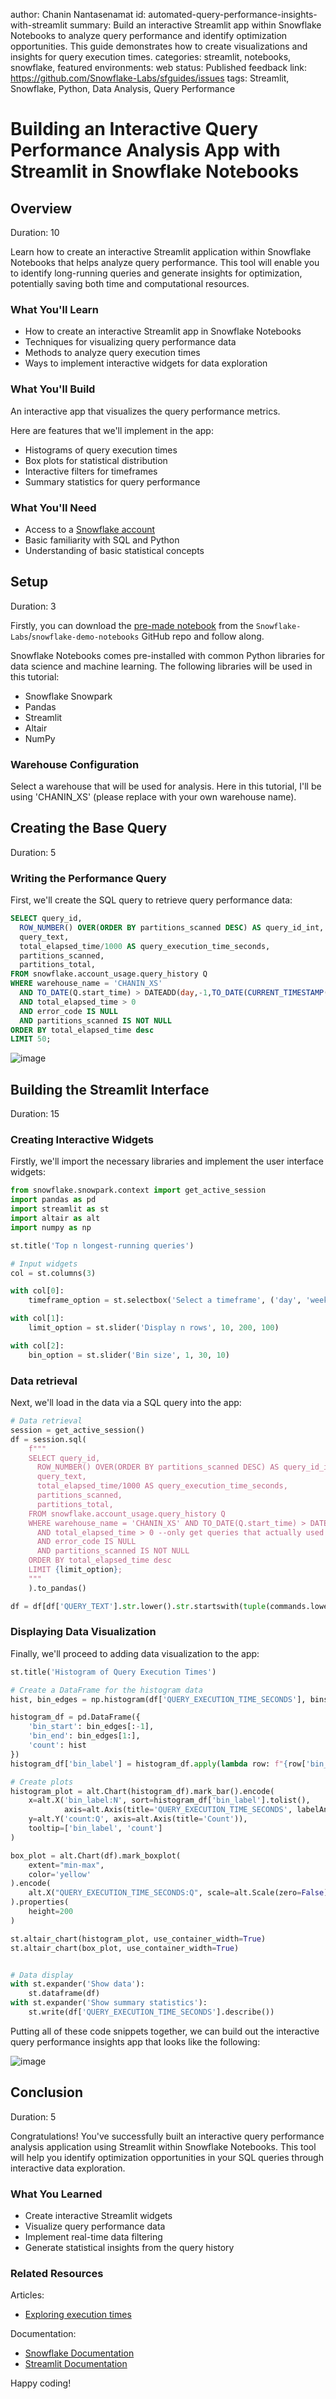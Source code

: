 author: Chanin Nantasenamat
id: automated-query-performance-insights-with-streamlit
summary: Build an interactive Streamlit app within Snowflake Notebooks to analyze query performance and identify optimization opportunities. This guide demonstrates how to create visualizations and insights for query execution times.
categories: streamlit, notebooks, snowflake, featured
environments: web
status: Published
feedback link: https://github.com/Snowflake-Labs/sfguides/issues
tags: Streamlit, Snowflake, Python, Data Analysis, Query Performance

# Building an Interactive Query Performance Analysis App with Streamlit in Snowflake Notebooks

<!-- ------------------------ -->
## Overview
Duration: 10

Learn how to create an interactive Streamlit application within Snowflake Notebooks that helps analyze query performance. This tool will enable you to identify long-running queries and generate insights for optimization, potentially saving both time and computational resources.

### What You'll Learn
- How to create an interactive Streamlit app in Snowflake Notebooks
- Techniques for visualizing query performance data
- Methods to analyze query execution times
- Ways to implement interactive widgets for data exploration

### What You'll Build
An interactive app that visualizes the query performance metrics.

Here are features that we'll implement in the app:
- Histograms of query execution times
- Box plots for statistical distribution
- Interactive filters for timeframes
- Summary statistics for query performance

### What You'll Need
- Access to a [Snowflake account](https://signup.snowflake.com/)
- Basic familiarity with SQL and Python
- Understanding of basic statistical concepts

<!-- ------------------------ -->
## Setup
Duration: 3

Firstly, you can download the [pre-made notebook](https://github.com/Snowflake-Labs/snowflake-demo-notebooks/tree/main/Query_Performance_Insights_using_Streamlit) from the `Snowflake-Labs`/`snowflake-demo-notebooks` GitHub repo and follow along.

Snowflake Notebooks comes pre-installed with common Python libraries for data science and machine learning. The following libraries will be used in this tutorial:
- Snowflake Snowpark
- Pandas
- Streamlit
- Altair
- NumPy

### Warehouse Configuration
Select a warehouse that will be used for analysis. Here in this tutorial, I'll be using 'CHANIN_XS' (please replace with your own warehouse name).

<!-- ------------------------ -->
## Creating the Base Query
Duration: 5

### Writing the Performance Query
First, we'll create the SQL query to retrieve query performance data:

```sql
SELECT query_id,
  ROW_NUMBER() OVER(ORDER BY partitions_scanned DESC) AS query_id_int,
  query_text,
  total_elapsed_time/1000 AS query_execution_time_seconds,
  partitions_scanned,
  partitions_total,
FROM snowflake.account_usage.query_history Q
WHERE warehouse_name = 'CHANIN_XS' 
  AND TO_DATE(Q.start_time) > DATEADD(day,-1,TO_DATE(CURRENT_TIMESTAMP()))
  AND total_elapsed_time > 0
  AND error_code IS NULL
  AND partitions_scanned IS NOT NULL
ORDER BY total_elapsed_time desc
LIMIT 50;
```

![image](assets/img01.png)


<!-- ------------------------ -->
## Building the Streamlit Interface
Duration: 15

### Creating Interactive Widgets
Firstly, we'll import the necessary libraries and implement the user interface widgets:

```python
from snowflake.snowpark.context import get_active_session
import pandas as pd
import streamlit as st
import altair as alt
import numpy as np

st.title('Top n longest-running queries')

# Input widgets
col = st.columns(3)

with col[0]:
    timeframe_option = st.selectbox('Select a timeframe', ('day', 'week', 'month'))

with col[1]:
    limit_option = st.slider('Display n rows', 10, 200, 100)

with col[2]:
    bin_option = st.slider('Bin size', 1, 30, 10)
```

### Data retrieval
Next, we'll load in the data via a SQL query into the app:
```python
# Data retrieval
session = get_active_session()
df = session.sql(
    f"""
    SELECT query_id,
      ROW_NUMBER() OVER(ORDER BY partitions_scanned DESC) AS query_id_int,
      query_text,
      total_elapsed_time/1000 AS query_execution_time_seconds,
      partitions_scanned,
      partitions_total,
    FROM snowflake.account_usage.query_history Q
    WHERE warehouse_name = 'CHANIN_XS' AND TO_DATE(Q.start_time) > DATEADD({timeframe_option},-1,TO_DATE(CURRENT_TIMESTAMP()))
      AND total_elapsed_time > 0 --only get queries that actually used compute
      AND error_code IS NULL
      AND partitions_scanned IS NOT NULL
    ORDER BY total_elapsed_time desc
    LIMIT {limit_option};
    """
    ).to_pandas()

df = df[df['QUERY_TEXT'].str.lower().str.startswith(tuple(commands.lower() for commands in sql_command_option))]
```

### Displaying Data Visualization
Finally, we'll proceed to adding data visualization to the app:

```python
st.title('Histogram of Query Execution Times')

# Create a DataFrame for the histogram data
hist, bin_edges = np.histogram(df['QUERY_EXECUTION_TIME_SECONDS'], bins=bin_option)

histogram_df = pd.DataFrame({
    'bin_start': bin_edges[:-1],
    'bin_end': bin_edges[1:],
    'count': hist
})
histogram_df['bin_label'] = histogram_df.apply(lambda row: f"{row['bin_start']:.2f} - {row['bin_end']:.2f}", axis=1)

# Create plots
histogram_plot = alt.Chart(histogram_df).mark_bar().encode(
    x=alt.X('bin_label:N', sort=histogram_df['bin_label'].tolist(),
            axis=alt.Axis(title='QUERY_EXECUTION_TIME_SECONDS', labelAngle=90)),
    y=alt.Y('count:Q', axis=alt.Axis(title='Count')),
    tooltip=['bin_label', 'count']
)

box_plot = alt.Chart(df).mark_boxplot(
    extent="min-max",
    color='yellow'
).encode(
    alt.X("QUERY_EXECUTION_TIME_SECONDS:Q", scale=alt.Scale(zero=False))
).properties(
    height=200
)

st.altair_chart(histogram_plot, use_container_width=True)
st.altair_chart(box_plot, use_container_width=True)


# Data display
with st.expander('Show data'):
    st.dataframe(df)
with st.expander('Show summary statistics'):
    st.write(df['QUERY_EXECUTION_TIME_SECONDS'].describe())
```

Putting all of these code snippets together, we can build out the interactive query performance insights app that looks like the following:

![image](assets/img02.gif)

<!-- ------------------------ -->
## Conclusion
Duration: 5

Congratulations! You've successfully built an interactive query performance analysis application using Streamlit within Snowflake Notebooks. This tool will help you identify optimization opportunities in your SQL queries through interactive data exploration.

### What You Learned
- Create interactive Streamlit widgets
- Visualize query performance data
- Implement real-time data filtering
- Generate statistical insights from the query history

### Related Resources

Articles:
- [Exploring execution times](https://docs.snowflake.com/en/user-guide/performance-query-exploring)

Documentation:
- [Snowflake Documentation](https://docs.snowflake.com/)
- [Streamlit Documentation](https://docs.streamlit.io/)

Happy coding!
